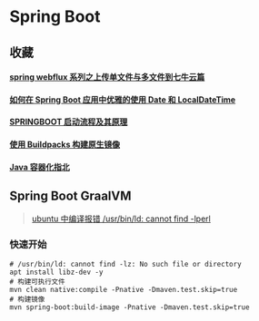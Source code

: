 # Spring Boot

## 收藏

#### [spring webflux 系列之上传单文件与多文件到七牛云篇](https://blog.csdn.net/BanQIJane/article/details/117296535)

#### [如何在 Spring Boot 应用中优雅的使用 Date 和 LocalDateTime](https://blog.csdn.net/weixin_47083537/article/details/107067508)

#### [SPRINGBOOT 启动流程及其原理](https://blog.csdn.net/gbz2000/article/details/114528096)

#### [使用 Buildpacks 构建原生镜像](https://springdoc.cn/spring-boot/native-image.html#native-image.developing-your-first-application.buildpacks)

#### [Java 容器化指北](https://mritd.com/2022/11/08/java-containerization-guide/)

## Spring Boot GraalVM

> [ubuntu 中编译报错 /usr/bin/ld: cannot find -lperl](https://www.cnblogs.com/0820LL/p/16454927.html)

### 快速开始

```shell
# /usr/bin/ld: cannot find -lz: No such file or directory
apt install libz-dev -y
# 构建可执行文件
mvn clean native:compile -Pnative -Dmaven.test.skip=true
# 构建镜像
mvn spring-boot:build-image -Pnative -Dmaven.test.skip=true
```
